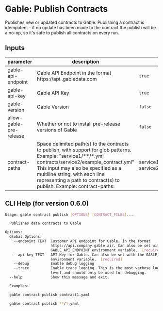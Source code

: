 # Gable: Publish Contracts

Publishes new or updated contracts to Gable. Publishing a contract is idempotent - if no update has been made to the contract the
publish will be a no-op, so it's safe to publish all contracts on every run.

## Inputs

| parameter | description | required | default |
| --- | --- | --- | --- |
| gable-api-endpoint | Gable API Endpoint in the format https://api.<organization>.gabledata.com | `true` |  |
| gable-api-key | Gable API Key | `true` |  |
| gable-version | Gable Version | `false` | latest |
| allow-gable-pre-release | Whether or not to install pre-release versions of Gable | `false` | false |
| contract-paths | Space delimited path(s) to the contracts to publish, with support for glob patterns. Example:    "service1/**/*.yml contracts/service2/example_contract.yml" This input may also be specified as a multiline string, with each line representing a path to contract(s) to publish. Example:   contract-paths: |     service1/**/*.yml     service2/example_contract.yml  | `true` |  |

## CLI Help (for version 0.6.0)

```bash
Usage: gable contract publish [OPTIONS] [CONTRACT_FILES]...

  Publishes data contracts to Gable

Options:
  Global Options: 
    --endpoint TEXT  Customer API endpoint for Gable, in the format
                     https://api.company.gable.ai/. Can also be set with the
                     GABLE_API_ENDPOINT environment variable.  [required]
    --api-key TEXT   API Key for Gable. Can also be set with the GABLE_API_KEY
                     environment variable.  [required]
    --debug          Enable debug logging
    --trace          Enable trace logging. This is the most verbose logging
                     level and should only be used for debugging.
  --help             Show this message and exit.

  Examples:

  gable contract publish contract1.yaml

  gable contract publish **/*.yaml
```
